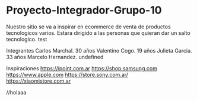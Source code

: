 # Proyecto-Integrador-Grupo-10

Nuestro sitio se va a inspirar en ecommerce de venta de productos tecnologicos varios.
Estara dirigido a las personas que quieran dar un salto tecnologico.
test

Integrantes
Carlos Marchal. 30 años
Valentino Cogo. 19 años
Julieta Garcia. 33 años
Marcelo Hernandez. undefined

Inspiraciones
https://ipoint.com.ar
https://shop.samsung.com
https://www.apple.com
https://store.sony.com.ar/
https://xiaomistore.com.ar

//holaaa